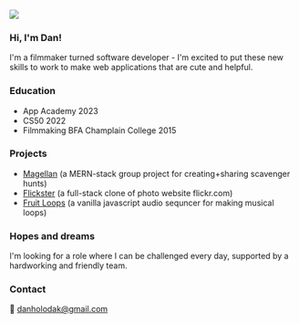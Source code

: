 ###

![](https://user-images.githubusercontent.com/47993465/234459958-8d766a4c-4cda-4337-9574-7546ff64939f.gif) 
### Hi, I'm Dan!

I'm a filmmaker turned software developer - I'm excited to put these new skills to work to make web applications that are cute and helpful.

### Education
- App Academy 2023
- CS50 2022
- Filmmaking BFA Champlain College 2015

### Projects
- [Magellan](https://github.com/stevenpaalz/magellan) (a MERN-stack group project for creating+sharing scavenger hunts)
- [Flickster](https://github.com/danholodak/Flickster) (a full-stack clone of photo website flickr.com)
- [Fruit Loops](https://github.com/danholodak/Fruit-Loops) (a vanilla javascript audio sequncer for making musical loops)

### Hopes and dreams ##
I'm looking for a role where I can be challenged every day, supported by a hardworking and friendly team.

### Contact ##
📧 danholodak@gmail.com 
